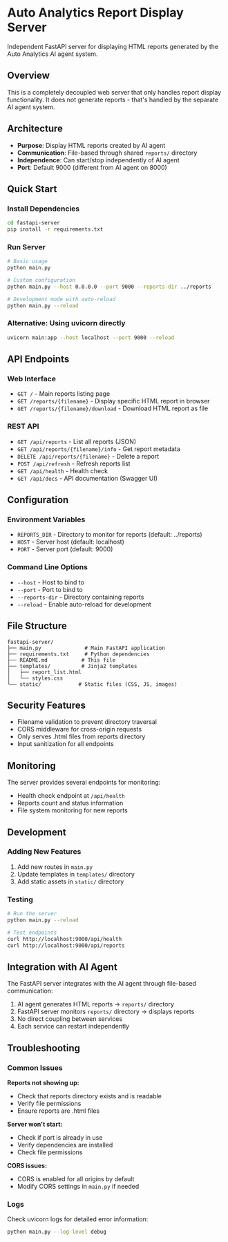 # Auto Analytics Report Display Server

Independent FastAPI server for displaying HTML reports generated by the Auto Analytics AI agent system.

## Overview

This is a completely decoupled web server that only handles report display functionality. It does not generate reports - that's handled by the separate AI agent system.

## Architecture

- **Purpose**: Display HTML reports created by AI agent
- **Communication**: File-based through shared `reports/` directory
- **Independence**: Can start/stop independently of AI agent
- **Port**: Default 9000 (different from AI agent on 8000)

## Quick Start

### Install Dependencies

```bash
cd fastapi-server
pip install -r requirements.txt
```

### Run Server

```bash
# Basic usage
python main.py

# Custom configuration
python main.py --host 0.0.0.0 --port 9000 --reports-dir ../reports

# Development mode with auto-reload
python main.py --reload
```

### Alternative: Using uvicorn directly

```bash
uvicorn main:app --host localhost --port 9000 --reload
```

## API Endpoints

### Web Interface
- `GET /` - Main reports listing page
- `GET /reports/{filename}` - Display specific HTML report in browser
- `GET /reports/{filename}/download` - Download HTML report as file

### REST API
- `GET /api/reports` - List all reports (JSON)
- `GET /api/reports/{filename}/info` - Get report metadata
- `DELETE /api/reports/{filename}` - Delete a report
- `POST /api/refresh` - Refresh reports list
- `GET /api/health` - Health check
- `GET /api/docs` - API documentation (Swagger UI)

## Configuration

### Environment Variables
- `REPORTS_DIR` - Directory to monitor for reports (default: ../reports)
- `HOST` - Server host (default: localhost)
- `PORT` - Server port (default: 9000)

### Command Line Options
- `--host` - Host to bind to
- `--port` - Port to bind to
- `--reports-dir` - Directory containing reports
- `--reload` - Enable auto-reload for development

## File Structure

```
fastapi-server/
├── main.py              # Main FastAPI application
├── requirements.txt     # Python dependencies
├── README.md           # This file
├── templates/          # Jinja2 templates
│   ├── report_list.html
│   └── styles.css
└── static/            # Static files (CSS, JS, images)
```

## Security Features

- Filename validation to prevent directory traversal
- CORS middleware for cross-origin requests
- Only serves .html files from reports directory
- Input sanitization for all endpoints

## Monitoring

The server provides several endpoints for monitoring:
- Health check endpoint at `/api/health`
- Reports count and status information
- File system monitoring for new reports

## Development

### Adding New Features
1. Add new routes in `main.py`
2. Update templates in `templates/` directory
3. Add static assets in `static/` directory

### Testing
```bash
# Run the server
python main.py --reload

# Test endpoints
curl http://localhost:9000/api/health
curl http://localhost:9000/api/reports
```

## Integration with AI Agent

The FastAPI server integrates with the AI agent through file-based communication:

1. AI agent generates HTML reports → `reports/` directory
2. FastAPI server monitors `reports/` directory → displays reports
3. No direct coupling between services
4. Each service can restart independently

## Troubleshooting

### Common Issues

**Reports not showing up:**
- Check that reports directory exists and is readable
- Verify file permissions
- Ensure reports are .html files

**Server won't start:**
- Check if port is already in use
- Verify dependencies are installed
- Check file permissions

**CORS issues:**
- CORS is enabled for all origins by default
- Modify CORS settings in `main.py` if needed

### Logs
Check uvicorn logs for detailed error information:
```bash
python main.py --log-level debug
```